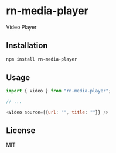 # rn-media-player

Video Player

## Installation

```sh
npm install rn-media-player
```

## Usage

```js
import { Video } from "rn-media-player";

// ...

<Video source={{url: "", title: ""}} />
```

## License

MIT
